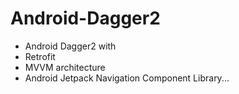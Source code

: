 # Android-Dagger2

- Android Dagger2 with  
- Retrofit  
- MVVM architecture  
- Android Jetpack Navigation Component Library...  
